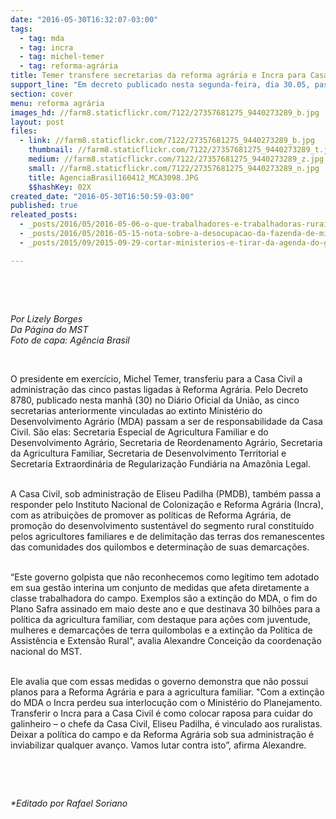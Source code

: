 ```yaml
---
date: "2016-05-30T16:32:07-03:00"
tags:
  - tag: mda
  - tag: incra
  - tag: michel-temer
  - tag: reforma-agrária
title: Temer transfere secretarias da reforma agrária e Incra para Casa Civil
support_line: "Em decreto publicado nesta segunda-feira, dia 30.05, passam a ser de responsabilidades da Casa Civil as políticas da reforma agrária e da promoção do desenvolvimento sustentável da agricultura familiar."
section: cover
menu: reforma agrária
images_hd: //farm8.staticflickr.com/7122/27357681275_9440273289_b.jpg
layout: post
files:
  - link: //farm8.staticflickr.com/7122/27357681275_9440273289_b.jpg
    thumbnail: //farm8.staticflickr.com/7122/27357681275_9440273289_t.jpg
    medium: //farm8.staticflickr.com/7122/27357681275_9440273289_z.jpg
    small: //farm8.staticflickr.com/7122/27357681275_9440273289_n.jpg
    title: AgenciaBrasil160412_MCA3098.JPG
    $$hashKey: 02X
created_date: "2016-05-30T16:50:59-03:00"
published: true
releated_posts:
  - _posts/2016/05/2016-05-06-o-que-trabalhadores-e-trabalhadoras-rurais-podem-esperar-do-governo-temer.md
  - _posts/2016/05/2016-05-15-nota-sobre-a-desocupacao-da-fazenda-de-michel-temer-em-duartina-sp.md
  - _posts/2015/09/2015-09-29-cortar-ministerios-e-tirar-da-agenda-do-governo-a-maioria-do-povo-brasileiro.md

---
```

<p>&nbsp;</p>

<p>&nbsp;</p>

<p><em>Por Lizely Borges<br />
Da P&aacute;gina do MST<br />
Foto de capa: Ag&ecirc;ncia Brasil</em></p>

<p>&nbsp;</p>

<p>O presidente em exerc&iacute;cio, Michel Temer, transferiu para a Casa Civil a administra&ccedil;&atilde;o das cinco pastas ligadas &agrave; Reforma Agr&aacute;ria. Pelo Decreto 8780, publicado nesta manh&atilde; (30) no Di&aacute;rio Oficial da Uni&atilde;o, as cinco secretarias anteriormente vinculadas ao extinto Minist&eacute;rio do Desenvolvimento Agr&aacute;rio (MDA) passam a ser de responsabilidade da Casa Civil. S&atilde;o elas: Secretaria Especial de Agricultura Familiar e do Desenvolvimento Agr&aacute;rio, Secretaria de Reordenamento Agr&aacute;rio, Secretaria da Agricultura Familiar, Secretaria de Desenvolvimento Territorial e Secretaria Extraordin&aacute;ria de Regulariza&ccedil;&atilde;o Fundi&aacute;ria na Amaz&ocirc;nia Legal.</p>

<p><br />
A Casa Civil, sob administra&ccedil;&atilde;o de Eliseu Padilha (PMDB), tamb&eacute;m passa a responder pelo Instituto Nacional de Coloniza&ccedil;&atilde;o e Reforma Agr&aacute;ria (Incra), com as atribui&ccedil;&otilde;es de promover as pol&iacute;ticas de Reforma Agr&aacute;ria, de promo&ccedil;&atilde;o do desenvolvimento sustent&aacute;vel do segmento rural constitu&iacute;do pelos agricultores familiares e de delimita&ccedil;&atilde;o das terras dos remanescentes das comunidades dos quilombos e determina&ccedil;&atilde;o de suas demarca&ccedil;&otilde;es.</p>

<p><br />
&ldquo;Este governo golpista que n&atilde;o reconhecemos como leg&iacute;timo tem adotado em sua gest&atilde;o interina um conjunto de medidas que afeta diretamente a classe trabalhadora do campo. Exemplos s&atilde;o a extin&ccedil;&atilde;o do MDA, o fim do Plano Safra assinado em maio deste ano e que destinava 30 bilh&otilde;es para a pol&iacute;tica da agricultura familiar, com destaque para a&ccedil;&otilde;es com juventude, mulheres e demarca&ccedil;&otilde;es de terra quilombolas e a extin&ccedil;&atilde;o da Pol&iacute;tica de Assist&ecirc;ncia e Extens&atilde;o Rural&quot;, avalia Alexandre Concei&ccedil;&atilde;o da coordena&ccedil;&atilde;o nacional do MST.</p>

<p><br />
Ele avalia que com essas medidas o governo demonstra que n&atilde;o possui planos para a Reforma Agr&aacute;ria e para a agricultura familiar. &quot;Com a extin&ccedil;&atilde;o do MDA o Incra perdeu sua interlocu&ccedil;&atilde;o com o Minist&eacute;rio do Planejamento. Transferir o Incra para a Casa Civil &eacute; como colocar raposa para cuidar do galinheiro &ndash; o chefe da Casa Civil, Eliseu Padilha, &eacute; vinculado aos ruralistas. Deixar a pol&iacute;tica do campo e da Reforma Agr&aacute;ria sob sua administra&ccedil;&atilde;o &eacute; inviabilizar qualquer avan&ccedil;o. Vamos lutar contra isto&rdquo;, afirma Alexandre.</p>

<p>&nbsp;</p>

<p>&nbsp;</p>

<p><em>*Editado por Rafael Soriano</em></p>
